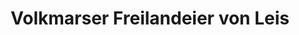 ---
title: "Volkmarser Freilandeier von Leis"
url: /volkmarsen/volkmarser-freilandeier-von-leis/
shop: Lebensmittel
---